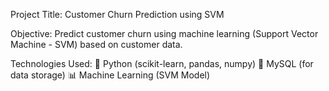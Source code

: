 Project Title: Customer Churn Prediction using SVM

Objective: Predict customer churn using machine learning (Support Vector Machine - SVM) based on customer data.

Technologies Used:
🐍 Python (scikit-learn, pandas, numpy)
💾 MySQL (for data storage)
📊 Machine Learning (SVM Model)

